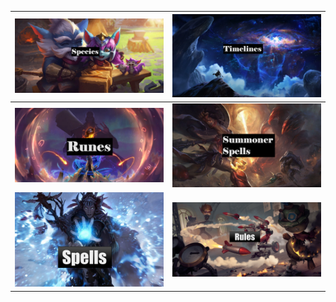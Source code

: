 | [<img src="https://github.com/Sebastianhju/Runeterra-5e/blob/main/img-FP/FP-Yordles.Png">](https://github.com/Sebastianhju/Runeterra-5e/blob/main/Species.md) |[<img src="https://github.com/Sebastianhju/Runeterra-5e/blob/main/img-FP/FP-Lore.png">](https://github.com/Sebastianhju/Runeterra-5e/blob/main/Timelines.md)
|---|---|
| [<img src="https://github.com/Sebastianhju/Runeterra-5e/blob/main/img-FP/FP-Runes.png">](https://github.com/Sebastianhju/Runeterra-5e/blob/main/Runes.md) | [<img src="https://github.com/Sebastianhju/Runeterra-5e/blob/main/img-FP/FP-SummonerSpell.png">](https://github.com/Sebastianhju/Runeterra-5e/blob/main/Rules/SummonerSpells.md) |
|[<img src="https://github.com/Sebastianhju/Runeterra-5e/blob/main/img-FP/FP-Spells.png">](https://github.com/Sebastianhju/Runeterra-5e/blob/main/Rules/Spells.md)|[<img src="https://github.com/Sebastianhju/Runeterra-5e/blob/main/img-FP/FP-Rules.png">](https://github.com/Sebastianhju/Runeterra-5e/blob/main/Rules.md)|
